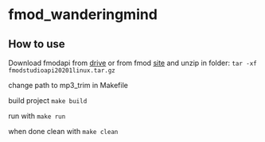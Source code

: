 # fmod_wanderingmind

## How to use
Download fmodapi from [drive](https://drive.google.com/file/d/1x6vUOR-Wd_HBsjHQo_IHatQkx6xeQoOR/view?usp=sharing) or from fmod [site](://fmod.com/download)
and unzip in folder:
`tar -xf fmodstudioapi20201linux.tar.gz`

change path to mp3_trim in Makefile

build project
`make build`

run with
`make run`


when done clean with
`make clean`
